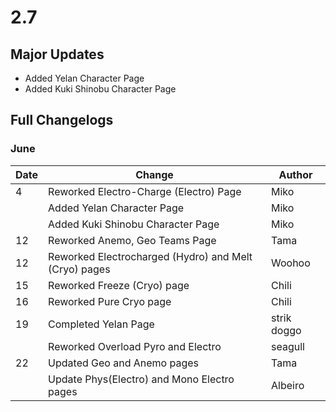 # 2.7

## Major Updates

* Added Yelan Character Page
* Added Kuki Shinobu Character Page

## Full Changelogs

### June

| Date | Change                                                | Author      |
| ---- | ----------------------------------------------------- | ----------- |
| 4    | Reworked Electro-Charge (Electro) Page                | Miko        |
|      | Added Yelan Character Page                            | Miko        |
|      | Added Kuki Shinobu Character Page                     | Miko        |
| 12   | Reworked Anemo, Geo Teams Page                        | Tama        |
| 12   | Reworked Electrocharged (Hydro) and Melt (Cryo) pages | Woohoo      |
| 15   | Reworked Freeze (Cryo) page                           | Chili       |
| 16   | Reworked Pure Cryo page                               | Chili       |
| 19   | Completed Yelan Page                                  | strik doggo |
|      | Reworked Overload Pyro and Electro                    | seagull     |
| 22   | Updated Geo and Anemo pages                           | Tama        |
|      | Update Phys(Electro) and Mono Electro pages           | Albeiro     |
